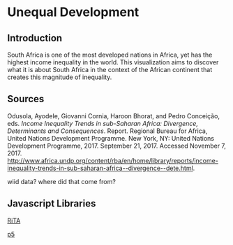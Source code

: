 # Unequal Development

## Introduction
South Africa is one of the most developed nations in Africa, yet has the highest income inequality in the world. This visualization aims to discover what it is about South Africa in the context of the African continent that creates this magnitude of inequality.

## Sources
Odusola, Ayodele, Giovanni Cornia, Haroon Bhorat, and Pedro Conceição, eds. *Income Inequality Trends in sub-Saharan Africa: Divergence, Determinants and Consequences*. Report. Regional Bureau for Africa, United Nations Development Programme. New York, NY: United Nations Development Programme, 2017. September 21, 2017. Accessed November 7, 2017. http://www.africa.undp.org/content/rba/en/home/library/reports/income-inequality-trends-in-sub-saharan-africa--divergence--dete.html.

wiid data? where did that come from?

## Javascript Libraries
[RiTA](https://rednoise.org/rita/)

[p5](https://p5js.org/)
